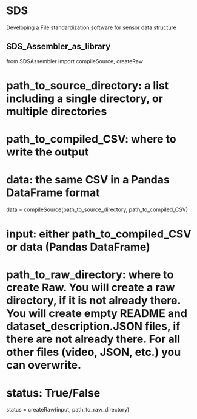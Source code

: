 # SDS
Developing a File standardization software for sensor data structure

## SDS_Assembler_as_library

from SDSAssembler import compileSource, createRaw 
 

# path_to_source_directory: a list including a single directory, or multiple directories 

# path_to_compiled_CSV: where to write the output 

# data: the same CSV in a Pandas DataFrame format 

data = compileSource(path_to_source_directory, path_to_compiled_CSV) 

 
# input: either path_to_compiled_CSV or data (Pandas DataFrame) 

# path_to_raw_directory: where to create Raw. You will create a raw directory, if it is not already there. You will create empty README and dataset_description.JSON files, if there are not already there. For all other files (video, JSON, etc.) you can overwrite.  

# status: True/False 

status = createRaw(input, path_to_raw_directory) 


